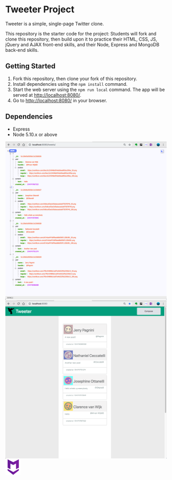 # Tweeter Project

Tweeter is a simple, single-page Twitter clone.

This repository is the starter code for the project: Students will fork and clone this repository, then build upon it to practice their HTML, CSS, JS, jQuery and AJAX front-end skills, and their Node, Express and MongoDB back-end skills.

## Getting Started

1. Fork this repository, then clone your fork of this repository.
2. Install dependencies using the `npm install` command.
3. Start the web server using the `npm run local` command. The app will be served at <http://localhost:8080/>.
4. Go to <http://localhost:8080/> in your browser.

## Dependencies

- Express
- Node 5.10.x or above


![alt text](https://github.com/booksftw/tweeter/blob/master/docs/Mongo_Endpoint.png)
![alt text](https://raw.githubusercontent.com/booksftw/tweeter/master/docs/Tweet_Form_Toggle-Hide.png)
![alt text](https://github.com/adam-p/markdown-here/raw/master/src/common/images/icon48.png "Logo Title Text 1")
